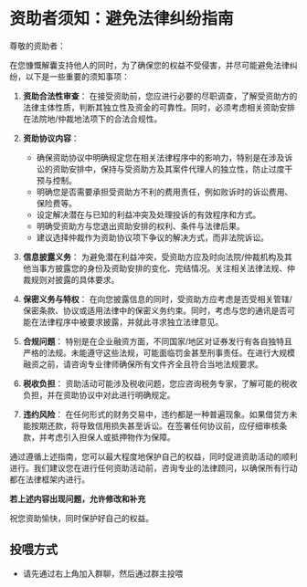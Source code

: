 # 资助者须知：避免法律纠纷指南

尊敬的资助者：

在您慷慨解囊支持他人的同时，为了确保您的权益不受侵害，并尽可能避免法律纠纷，以下是一些重要的须知事项：

1. **资助合法性审查**：
   在接受资助前，您应进行必要的尽职调查，了解受资助方的法律主体性质，判断其独立性及资金的可靠性。同时，必须考虑相关资助安排在法院地/仲裁地法项下的合法合规性。

2. **资助协议内容**：
   - 确保资助协议中明确规定您在相关法律程序中的影响力，特别是在涉及诉讼的资助安排中，保持与受资助方及其案件代理人的独立性，防止过度干预与控制。
   - 明确您是否需要承担受资助方不利的费用责任，例如败诉时的诉讼费用、保险费等。
   - 设定解决潜在与已知的利益冲突及处理投诉的有效程序和方式。
   - 明确受资助方与您退出资助安排的权利、条件与法律后果。
   - 建议选择仲裁作为资助协议项下争议的解决方式，而非法院诉讼。

3. **信息披露义务**：
   为避免潜在利益冲突，受资助方应及时向法院/仲裁机构及其他当事方披露您的身份及资助安排的变化、完结情况。关注相关法律法规、仲裁规则对披露的具体要求。

4. **保密义务与特权**：
   在向您披露信息的同时，受资助方应考虑是否受相关管辖/保密条款、协议或适用法律中的保密义务约束。同时，考虑与您的通讯是否可能在法律程序中被要求披露，并就此寻求独立法律意见。

5. **合规问题**：
   特别是在企业融资方面，不同国家/地区对证券发行有各自独特且严格的法规。未能遵守这些法规，可能面临罚金甚至刑事责任。在进行大规模融资之前，请咨询专业律师确保所有文件齐全且符合当地法规要求。

6. **税收负担**：
   资助活动可能涉及税收问题，您应咨询税务专家，了解可能的税收负担，并在资助协议中对此进行明确规定。

7. **违约风险**：
   在任何形式的财务交易中，违约都是一种普遍现象。如果借贷方未能按期还款，将导致信用损失甚至诉讼。在签署任何协议前，应仔细审核条款，并考虑引入担保人或抵押物作为保障。

通过遵循上述指南，您可以最大程度地保护自己的权益，同时促进资助活动的顺利进行。我们建议您在进行任何资助活动前，咨询专业的法律顾问，以确保所有行动都在法律框架内进行。

**若上述内容出现问题，允许修改和补充**

祝您资助愉快，同时保护好自己的权益。

## 投喂方式

- 请先通过右上角加入群聊，然后通过群主投喂
